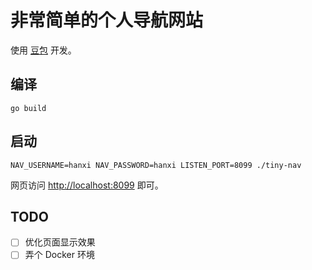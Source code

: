 # 非常简单的个人导航网站

使用 [豆包](https://www.doubao.com/) 开发。

## 编译

```
go build
```

## 启动

```
NAV_USERNAME=hanxi NAV_PASSWORD=hanxi LISTEN_PORT=8099 ./tiny-nav
```

网页访问 <http://localhost:8099> 即可。

## TODO

- [ ] 优化页面显示效果
- [ ] 弄个 Docker 环境
